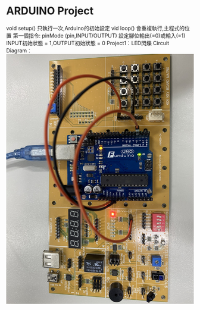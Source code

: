 # ARDUINO Project
void setup() 只執行一次,Arduino的初始設定
vid loop() 會重複執行,主程式的位置
第一個指令:
pinMode (pin,INPUT/OUTPUT)
設定腳位輸出(=0)或輸入(=1)
INPUT初始狀態 = 1,OUTPUT初始狀態 = 0
Project1：LED閃爍 
Circuit Diagram：
![image](https://github.com/JasonKao0725/Arduino/blob/master/9B7CCF67-C73C-4070-9213-7E7BCDEE8E0A.jpeg)
